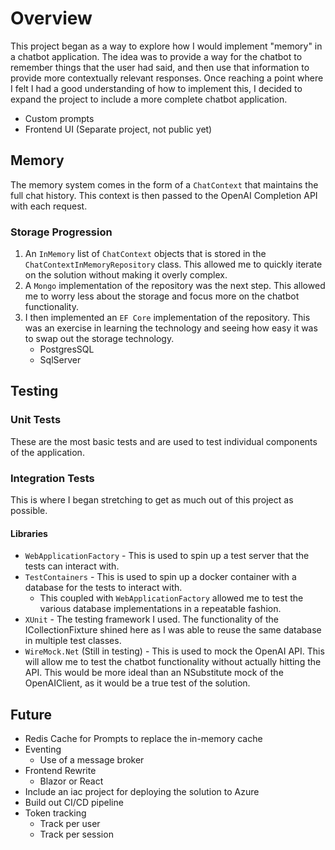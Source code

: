 # Overview
This project began as a way to explore how I would implement "memory" in a chatbot application.
The idea was to provide a way for the chatbot to remember things that the user had said, and then use that information to provide more contextually relevant responses.
Once reaching a point where I felt I had a good understanding of how to implement this, I decided to expand the project to include a more complete chatbot application.
- Custom prompts
- Frontend UI (Separate project, not public yet)

## Memory
The memory system comes in the form of a `ChatContext` that maintains the full chat history. 
This context is then passed to the OpenAI Completion API with each request.

### Storage Progression
1. An `InMemory` list of `ChatContext` objects that is stored in the `ChatContextInMemoryRepository` class. This allowed me to quickly iterate on the solution without making it overly complex.
2. A `Mongo` implementation of the repository was the next step. This allowed me to worry less about the storage and focus more on the chatbot functionality.
3. I then implemented an `EF Core` implementation of the repository. This was an exercise in learning the technology and seeing how easy it was to swap out the storage technology.
    - PostgresSQL
    - SqlServer

## Testing
### Unit Tests
These are the most basic tests and are used to test individual components of the application.

### Integration Tests
This is where I began stretching to get as much out of this project as possible.
#### Libraries
- `WebApplicationFactory` - This is used to spin up a test server that the tests can interact with.
- `TestContainers` - This is used to spin up a docker container with a database for the tests to interact with.
  - This coupled with `WebApplicationFactory` allowed me to test the various database implementations in a repeatable fashion.
- `XUnit` - The testing framework I used. The functionality of the ICollectionFixture shined here as I was able to reuse the same database in multiple test classes.
- `WireMock.Net` (Still in testing) - This is used to mock the OpenAI API. This will allow me to test the chatbot functionality without actually hitting the API. This would be more ideal than an NSubstitute mock of the OpenAIClient, as it would be a true test of the solution.

## Future
- Redis Cache for Prompts to replace the in-memory cache
- Eventing
  - Use of a message broker
- Frontend Rewrite
  - Blazor or React
- Include an iac project for deploying the solution to Azure
- Build out CI/CD pipeline
- Token tracking
  - Track per user
  - Track per session
